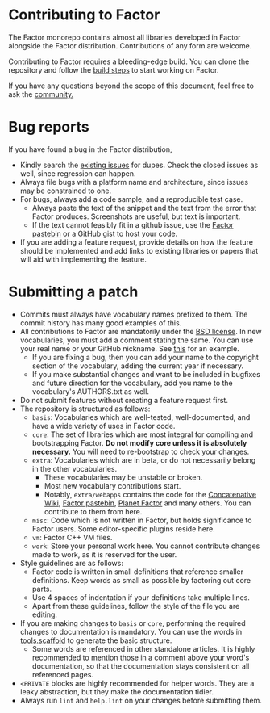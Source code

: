 # Contributing to Factor

The Factor monorepo contains almost all libraries developed in Factor alongside the Factor distribution.
Contributions of any form are welcome.

Contributing to Factor requires a bleeding-edge build. You can clone the repository and follow the [build steps](README.md#building-factor-from-source) to start working on Factor.

If you have any questions beyond the scope of this document, feel free to ask the [community.](https://www.concatenative.org/wiki/view/Factor/Community)

# Bug reports
If you have found a bug in the Factor distribution,
- Kindly search the [existing issues](https://github.com/factor/factor/issues?q=is%3Aissue) for dupes. Check the closed issues as well, since regression can happen.
- Always file bugs with a platform name and architecture, since issues may be constrained to one.
- For bugs, always add a code sample, and a reproducible test case.
  - Always paste the text of the snippet and the text from the error that Factor produces. Screenshots are useful, but text is important.
  - If the text cannot feasibly fit in a github issue, use the [Factor pastebin](https://paste.factorcode.org/) or a GitHub gist to host your code.
- If you are adding a feature request, provide details on how the feature should be implemented and add links to existing libraries or papers that will aid with implementing the feature.

# Submitting a patch
- Commits must always have vocabulary names prefixed to them. The commit history has many good examples of this.
- All contributions to Factor are mandatorily under the [BSD license](LICENSE.txt). In new vocabularies, you must add a comment stating the same. You can use your real name or your GitHub nickname.
  See [this](https://github.com/factor/factor/blob/master/core/alien/alien.factor) for an example.
  - If you are fixing a bug, then you can add your name to the copyright section of the vocabulary, adding the current year if necessary.
  - If you make substantial changes and want to be included in bugfixes and future direction for the vocabulary, add you name to the vocabulary's AUTHORS.txt as well.
- Do not submit features without creating a feature request first.
- The repository is structured as follows:
  - `basis`: Vocabularies which are well-tested, well-documented, and have a wide variety of uses in Factor code.
  - `core`: The set of libraries which are most integral for compiling and bootstrapping Factor. **Do not modify core unless it is absolutely necessary.** You will need to re-bootstrap to check your changes.
  - `extra`: Vocabularies which are in beta, or do not necessarily belong in the other vocabularies.
    - These vocabularies may be unstable or broken.
    - Most new vocabulary contributions start.
    - Notably, `extra/webapps` contains the code for the [Concatenative Wiki](https://concatenative.org), [Factor pastebin](https://paste.factorcode.org),
      [Planet Factor](https://planet.factorcode.org) and many others. You can contribute to them from here.
  - `misc`: Code which is not written in Factor, but holds significance to Factor users. Some editor-specific plugins reside here.
  - `vm`: Factor C++ VM files.
  - `work`: Store your personal work here. You cannot contribute changes made to work, as it is reserved for the user.
- Style guidelines are as follows:
  - Factor code is written in small definitions that reference smaller definitions. Keep words as small as possible by factoring out core parts.
  - Use 4 spaces of indentation if your definitions take multiple lines.
  - Apart from these guidelines, follow the style of the file you are editing.
- If you are making changes to `basis` or `core`, performing the required changes to documentation is mandatory. You can use the words in
  [tools.scaffold](https://docs.factorcode.org/content/article-tools.scaffold.html) to generate the basic structure.
  - Some words are referenced in other standalone articles. It is highly recommended to mention those in a comment above your word's documentation,
    so that the documentation stays consistent on all referenced pages.
- `<PRIVATE` blocks are highly recommended for helper words. They are a leaky abstraction, but they make the documentation tidier.
- Always run `lint` and `help.lint` on your changes before submitting them.
